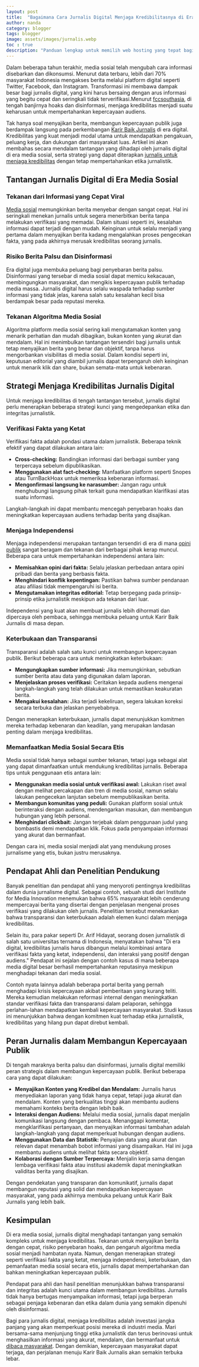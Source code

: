 ```yaml
---
layout: post
title:  "Bagaimana Cara Jurnalis Digital Menjaga Kredibilitasnya di Era Media Sosial"
author: nanda
category: blogger
tags: blogger
image: assets/images/jurnalis.webp
toc : true
description: "Panduan lengkap untuk memilih web hosting yang tepat bagi bisnis kecil dan menengah. Pelajari berbagai jenis hosting, faktor yang perlu dipertimbangkan, serta contoh kasus yang relevan"
---
```


Dalam beberapa tahun terakhir, media sosial telah mengubah cara informasi disebarkan dan dikonsumsi. Menurut data terbaru, lebih dari 70% masyarakat Indonesia mengakses berita melalui platform digital seperti Twitter, Facebook, dan Instagram. Transformasi ini membawa dampak besar bagi jurnalis digital, yang kini harus bersaing dengan arus informasi yang begitu cepat dan seringkali tidak terverifikasi.Menurut [fccsouthasia](https://www.fccsouthasia.net/), di tengah banjirnya hoaks dan disinformasi, menjaga kredibilitas menjadi suatu keharusan untuk mempertahankan kepercayaan audiens.

Tak hanya soal menyajikan berita, membangun kepercayaan publik juga berdampak langsung pada perkembangan [Karir Baik Jurnalis](https://www.fccsouthasia.net/) di era digital. Kredibilitas yang kuat menjadi modal utama untuk mendapatkan pengakuan, peluang kerja, dan dukungan dari masyarakat luas. Artikel ini akan membahas secara mendalam tantangan yang dihadapi oleh jurnalis digital di era media sosial, serta strategi yang dapat diterapkan [jurnalis untuk menjaga kredibilitas](https://pediaku.id/cara-jurnalis-menjaga-kredibilitasnya/) dengan tetap mempertahankan etika jurnalistik.

## Tantangan Jurnalis Digital di Era Media Sosial

### Tekanan dari Informasi yang Cepat Viral
[Media sosial](https://pediaku.id/strategi-social-media-marketing/) memungkinkan berita menyebar dengan sangat cepat. Hal ini seringkali menekan jurnalis untuk segera menerbitkan berita tanpa melakukan verifikasi yang memadai. Dalam situasi seperti ini, kesalahan informasi dapat terjadi dengan mudah. Keinginan untuk selalu menjadi yang pertama dalam menyajikan berita kadang mengalahkan proses pengecekan fakta, yang pada akhirnya merusak kredibilitas seorang jurnalis.

### Risiko Berita Palsu dan Disinformasi
Era digital juga membuka peluang bagi penyebaran berita palsu. Disinformasi yang tersebar di media sosial dapat memicu kekacauan, membingungkan masyarakat, dan mengikis kepercayaan publik terhadap media massa. Jurnalis digital harus selalu waspada terhadap sumber informasi yang tidak jelas, karena salah satu kesalahan kecil bisa berdampak besar pada reputasi mereka.

### Tekanan Algoritma Media Sosial
Algoritma platform media sosial sering kali mengutamakan konten yang menarik perhatian dan mudah dibagikan, bukan konten yang akurat dan mendalam. Hal ini menimbulkan tantangan tersendiri bagi jurnalis untuk tetap menyajikan berita yang benar dan objektif, tanpa harus mengorbankan visibilitas di media sosial. Dalam kondisi seperti ini, keputusan editorial yang diambil jurnalis dapat terpengaruh oleh keinginan untuk menarik klik dan share, bukan semata-mata untuk kebenaran.

## Strategi Menjaga Kredibilitas Jurnalis Digital

Untuk menjaga kredibilitas di tengah tantangan tersebut, jurnalis digital perlu menerapkan beberapa strategi kunci yang mengedepankan etika dan integritas jurnalistik.

### Verifikasi Fakta yang Ketat
Verifikasi fakta adalah pondasi utama dalam jurnalistik. Beberapa teknik efektif yang dapat dilakukan antara lain:
- **Cross-checking:** Bandingkan informasi dari berbagai sumber yang terpercaya sebelum dipublikasikan.
- **Menggunakan alat fact-checking:** Manfaatkan platform seperti Snopes atau TurnBackHoax untuk memeriksa kebenaran informasi.
- **Mengonfirmasi langsung ke narasumber:** Jangan ragu untuk menghubungi langsung pihak terkait guna mendapatkan klarifikasi atas suatu informasi.

Langkah-langkah ini dapat membantu mencegah penyebaran hoaks dan meningkatkan kepercayaan audiens terhadap berita yang disajikan.

### Menjaga Independensi
Menjaga independensi merupakan tantangan tersendiri di era di mana [opini publik](https://pediaku.id/fenomena-kabur-aja-dulu/) sangat beragam dan tekanan dari berbagai pihak kerap muncul. Beberapa cara untuk mempertahankan independensi antara lain:
- **Memisahkan opini dari fakta:** Selalu jelaskan perbedaan antara opini pribadi dan berita yang berbasis fakta.
- **Menghindari konflik kepentingan:** Pastikan bahwa sumber pendanaan atau afiliasi tidak mempengaruhi isi berita.
- **Mengutamakan integritas editorial:** Tetap berpegang pada prinsip-prinsip etika jurnalistik meskipun ada tekanan dari luar.

Independensi yang kuat akan membuat jurnalis lebih dihormati dan dipercaya oleh pembaca, sehingga membuka peluang untuk Karir Baik Jurnalis di masa depan.

### Keterbukaan dan Transparansi
Transparansi adalah salah satu kunci untuk membangun kepercayaan publik. Berikut beberapa cara untuk meningkatkan keterbukaan:
- **Mengungkapkan sumber informasi:** Jika memungkinkan, sebutkan sumber berita atau data yang digunakan dalam laporan.
- **Menjelaskan proses verifikasi:** Ceritakan kepada audiens mengenai langkah-langkah yang telah dilakukan untuk memastikan keakuratan berita.
- **Mengakui kesalahan:** Jika terjadi kekeliruan, segera lakukan koreksi secara terbuka dan jelaskan penyebabnya.

Dengan menerapkan keterbukaan, jurnalis dapat menunjukkan komitmen mereka terhadap kebenaran dan keadilan, yang merupakan landasan penting dalam menjaga kredibilitas.

### Memanfaatkan Media Sosial Secara Etis
Media sosial tidak hanya sebagai sumber tekanan, tetapi juga sebagai alat yang dapat dimanfaatkan untuk mendukung kredibilitas jurnalis. Beberapa tips untuk penggunaan etis antara lain:
- **Menggunakan media sosial untuk verifikasi awal:** Lakukan riset awal dengan melihat percakapan dan tren di media sosial, namun selalu lakukan pengecekan lanjutan sebelum mempublikasikan berita.
- **Membangun komunitas yang peduli:** Gunakan platform sosial untuk berinteraksi dengan audiens, mendengarkan masukan, dan membangun hubungan yang lebih personal.
- **Menghindari clickbait:** Jangan terjebak dalam penggunaan judul yang bombastis demi mendapatkan klik. Fokus pada penyampaian informasi yang akurat dan bermanfaat.

Dengan cara ini, media sosial menjadi alat yang mendukung proses jurnalisme yang etis, bukan justru merusaknya.

## Pendapat Ahli dan Penelitian Pendukung

Banyak penelitian dan pendapat ahli yang menyoroti pentingnya kredibilitas dalam dunia jurnalisme digital. Sebagai contoh, sebuah studi dari Institute for Media Innovation menemukan bahwa 65% masyarakat lebih cenderung mempercayai berita yang disertai dengan penjelasan mengenai proses verifikasi yang dilakukan oleh jurnalis. Penelitian tersebut menekankan bahwa transparansi dan keterbukaan adalah elemen kunci dalam menjaga kredibilitas.

Selain itu, para pakar seperti Dr. Arif Hidayat, seorang dosen jurnalistik di salah satu universitas ternama di Indonesia, menyatakan bahwa "Di era digital, kredibilitas jurnalis harus dibangun melalui kombinasi antara verifikasi fakta yang ketat, independensi, dan interaksi yang positif dengan audiens." Pendapat ini sejalan dengan contoh kasus di mana beberapa media digital besar berhasil mempertahankan reputasinya meskipun menghadapi tekanan dari media sosial.

Contoh nyata lainnya adalah beberapa portal berita yang pernah menghadapi krisis kepercayaan akibat pemberitaan yang kurang teliti. Mereka kemudian melakukan reformasi internal dengan meningkatkan standar verifikasi fakta dan transparansi dalam pelaporan, sehingga perlahan-lahan mendapatkan kembali kepercayaan masyarakat. Studi kasus ini menunjukkan bahwa dengan komitmen kuat terhadap etika jurnalistik, kredibilitas yang hilang pun dapat direbut kembali.

## Peran Jurnalis dalam Membangun Kepercayaan Publik

Di tengah maraknya berita palsu dan disinformasi, jurnalis digital memiliki peran strategis dalam membangun kepercayaan publik. Berikut beberapa cara yang dapat dilakukan:

- **Menyajikan Konten yang Kredibel dan Mendalam:** Jurnalis harus menyediakan laporan yang tidak hanya cepat, tetapi juga akurat dan mendalam. Konten yang berkualitas tinggi akan membantu audiens memahami konteks berita dengan lebih baik.
- **Interaksi dengan Audiens:** Melalui media sosial, jurnalis dapat menjalin komunikasi langsung dengan pembaca. Menanggapi komentar, mengklarifikasi pertanyaan, dan menyajikan informasi tambahan adalah langkah-langkah yang dapat memperkuat hubungan dengan audiens.
- **Menggunakan Data dan Statistik:** Penyajian data yang akurat dan relevan dapat menambah bobot informasi yang disampaikan. Hal ini juga membantu audiens untuk melihat fakta secara objektif.
- **Kolaborasi dengan Sumber Terpercaya:** Menjalin kerja sama dengan lembaga verifikasi fakta atau institusi akademik dapat meningkatkan validitas berita yang disajikan.

Dengan pendekatan yang transparan dan komunikatif, jurnalis dapat membangun reputasi yang solid dan mendapatkan kepercayaan masyarakat, yang pada akhirnya membuka peluang untuk Karir Baik Jurnalis yang lebih baik.

## Kesimpulan

Di era media sosial, jurnalis digital menghadapi tantangan yang semakin kompleks untuk menjaga kredibilitas. Tekanan untuk menyajikan berita dengan cepat, risiko penyebaran hoaks, dan pengaruh algoritma media sosial menjadi hambatan nyata. Namun, dengan menerapkan strategi seperti verifikasi fakta yang ketat, menjaga independensi, keterbukaan, dan pemanfaatan media sosial secara etis, jurnalis dapat mempertahankan dan bahkan meningkatkan kepercayaan publik.

Pendapat para ahli dan hasil penelitian menunjukkan bahwa transparansi dan integritas adalah kunci utama dalam membangun kredibilitas. Jurnalis tidak hanya bertugas menyampaikan informasi, tetapi juga berperan sebagai penjaga kebenaran dan etika dalam dunia yang semakin dipenuhi oleh disinformasi.

Bagi para jurnalis digital, menjaga kredibilitas adalah investasi jangka panjang yang akan memperkuat posisi mereka di industri media. Mari bersama-sama menjunjung tinggi etika jurnalistik dan terus berinovasi untuk menghasilkan informasi yang akurat, mendalam, dan bermanfaat untuk [dibaca masyarakat](https://pediaku.id/alasan-orang-indonesia-malas-membaca/). Dengan demikian, kepercayaan masyarakat dapat terjaga, dan perjalanan menuju Karir Baik Jurnalis akan semakin terbuka lebar.
